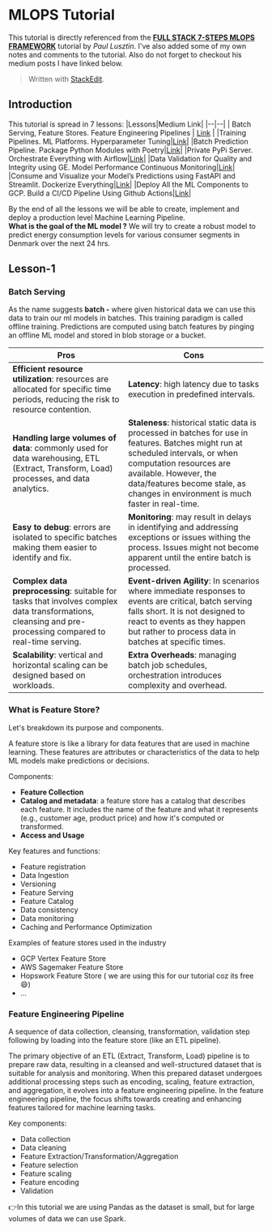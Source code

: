 # MLOPS Tutorial
This tutorial is directly referenced from the **[FULL STACK 7-STEPS MLOPS FRAMEWORK](https://towardsdatascience.com/a-framework-for-building-a-production-ready-feature-engineering-pipeline-f0b29609b20f)** tutorial by *Paul Lusztin*. I've also added some of my own notes and comments to the tutorial. Also do not forget to checkout his medium posts I have linked below.

> Written with [StackEdit](https://stackedit.io/).

## Introduction

This tutorial is spread in 7 lessons:
|Lessons|Medium Link|
|--|--|
| Batch Serving, Feature Stores. Feature Engineering Pipelines | [Link](https://towardsdatascience.com/a-framework-for-building-a-production-ready-feature-engineering-pipeline-f0b29609b20f) |
|Training Pipelines. ML Platforms. Hyperparameter Tuning|[Link](https://medium.com/towards-data-science/a-guide-to-building-effective-training-pipelines-for-maximum-results-6fdaef594cee)|
|Batch Prediction Pipeline. Package Python Modules with Poetry|[Link](https://medium.com/towards-data-science/unlock-the-secret-to-efficient-batch-prediction-pipelines-using-python-a-feature-store-and-gcs-17a1462ca489)|
|Private PyPi Server. Orchestrate Everything with Airflow|[Link](https://medium.com/towards-data-science/unlocking-mlops-using-airflow-a-comprehensive-guide-to-ml-system-orchestration-880aa9be8cff)|
|Data Validation for Quality and Integrity using GE. Model Performance Continuous Monitoring|[Link](https://towardsdatascience.com/ensuring-trustworthy-ml-systems-with-data-validation-and-real-time-monitoring-89ab079f4360)|
|Consume and Visualize your Model’s Predictions using FastAPI and Streamlit. Dockerize Everything|[Link](https://medium.com/towards-data-science/fastapi-and-streamlit-the-python-duo-you-must-know-about-72825def1243)|
|Deploy All the ML Components to GCP. Build a CI/CD Pipeline Using Github Actions|[Link](%28https://medium.com/towards-data-science/seamless-ci-cd-pipelines-with-github-actions-on-gcp-your-tools-for-effective-mlops-96f676f72012%29)|

By the end of all the lessons we will be able to create, implement and deploy a production level Machine Learning Pipeline.
 <br>
**What is the goal of the ML model ?**
We will try to create a robust model to predict energy consumption levels for various consumer segments in Denmark over the next 24 hrs.

## Lesson-1

### Batch Serving
As the name suggests **batch -** where given historical data we can use this data to train our ml models in batches. This training paradigm is called offline training. Predictions are computed using batch features by pinging an offline ML model and stored in blob storage or a bucket. 

|Pros| Cons  |
|--|--|
|**Efficient resource utilization**: resources are allocated for specific time periods, reducing the risk to resource contention.|**Latency**: high latency due to tasks execution in predefined intervals.|
|**Handling large volumes of data**: commonly used for data warehousing, ETL (Extract, Transform, Load) processes, and data analytics.|**Staleness**: historical static data is processed in batches for use in features. Batches might run at scheduled intervals, or when computation resources are available. However, the data/features become stale, as changes in environment is much faster in real-time.|
|**Easy to debug**: errors are isolated to specific batches making them easier to identify and fix.|**Monitoring**: may result in delays in identifying and addressing exceptions or issues withing the process. Issues might not become apparent until the entire batch is processed.|
|**Complex data preprocessing**: suitable for tasks that involves complex data transformations, cleansing and pre-processing compared to real-time serving.|**Event-driven Agility**: In scenarios where immediate responses to events are critical, batch serving falls short. It is not designed to react to events as they happen but rather to process data in batches at specific times.|
|**Scalability**: vertical and horizontal scaling can be designed based on workloads.|**Extra Overheads**: managing batch job schedules, orchestration introduces complexity and overhead.|

### What is Feature Store?
Let's breakdown its purpose and components.

A feature store is like a library for data features that are used in machine learning. These features are attributes or characteristics of the data to help ML models make predictions or decisions.

Components:

 - **Feature Collection**
 - **Catalog and metadata**: a feature store has a catalog that describes each feature. It includes the name of the feature and what it represents (e.g., customer age, product price) and how it's computed or transformed.
 - **Access and Usage**
 
 Key features and functions:
 - Feature registration
 - Data Ingestion
 - Versioning
 - Feature Serving
 - Feature Catalog
 - Data consistency
 - Data monitoring
 - Caching and Performance Optimization

Examples of feature stores used in the industry

 - GCP Vertex Feature Store
 - AWS Sagemaker Feature Store
 - Hopswork Feature Store ( we are using this for our tutorial coz its free :smile:)
 - ...

### Feature Engineering Pipeline
A sequence of data collection, cleansing, transformation, validation step following by loading into the feature store (like an ETL pipeline).

The primary objective of an ETL (Extract, Transform, Load) pipeline is to prepare raw data, resulting in a cleansed and well-structured dataset that is suitable for analysis and monitoring. When this prepared dataset undergoes additional processing steps such as encoding, scaling, feature extraction, and aggregation, it evolves into a feature engineering pipeline. In the feature engineering pipeline, the focus shifts towards creating and enhancing features tailored for machine learning tasks.

Key components:

 - Data collection
 - Data cleaning
 - Feature Extraction/Transformation/Aggregation
 - Feature selection
 - Feature scaling
 - Feature encoding
 - Validation
 
 :point_right:In this tutorial we are using Pandas as the dataset is small, but for large volumes of data we can use Spark.
